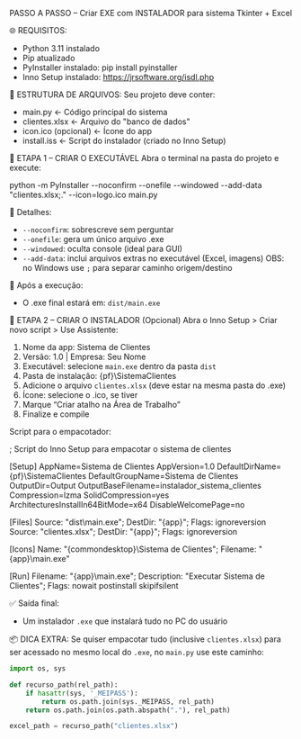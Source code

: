 PASSO A PASSO – Criar EXE com INSTALADOR para sistema Tkinter + Excel

🌐 REQUISITOS:
- Python 3.11 instalado
- Pip atualizado
- PyInstaller instalado: pip install pyinstaller
- Inno Setup instalado: https://jrsoftware.org/isdl.php

📁 ESTRUTURA DE ARQUIVOS:
Seu projeto deve conter:
- main.py           ← Código principal do sistema
- clientes.xlsx     ← Arquivo do "banco de dados"
- icon.ico (opcional) ← Ícone do app
- install.iss       ← Script do instalador (criado no Inno Setup)

🚀 ETAPA 1 – CRIAR O EXECUTÁVEL
Abra o terminal na pasta do projeto e execute:

python -m PyInstaller --noconfirm --onefile --windowed --add-data "clientes.xlsx;." --icon=logo.ico main.py

📝 Detalhes:
- `--noconfirm`: sobrescreve sem perguntar
- `--onefile`: gera um único arquivo .exe
- `--windowed`: oculta console (ideal para GUI)
- `--add-data`: inclui arquivos extras no executável (Excel, imagens)
  OBS: no Windows use `;` para separar caminho origem/destino

📂 Após a execução:
- O .exe final estará em: `dist/main.exe`

🔧 ETAPA 2 – CRIAR O INSTALADOR (Opcional)
Abra o Inno Setup > Criar novo script > Use Assistente:

1. Nome da app: Sistema de Clientes
2. Versão: 1.0 | Empresa: Seu Nome
3. Executável: selecione `main.exe` dentro da pasta `dist`
4. Pasta de instalação: {pf}\SistemaClientes
5. Adicione o arquivo `clientes.xlsx` (deve estar na mesma pasta do .exe)
6. Ícone: selecione o .ico, se tiver
7. Marque “Criar atalho na Área de Trabalho”
8. Finalize e compile

Script para o empacotador:

; Script do Inno Setup para empacotar o sistema de clientes

[Setup]
AppName=Sistema de Clientes
AppVersion=1.0
DefaultDirName={pf}\SistemaClientes
DefaultGroupName=Sistema de Clientes
OutputDir=Output
OutputBaseFilename=instalador_sistema_clientes
Compression=lzma
SolidCompression=yes
ArchitecturesInstallIn64BitMode=x64
DisableWelcomePage=no

[Files]
Source: "dist\main.exe"; DestDir: "{app}"; Flags: ignoreversion
Source: "clientes.xlsx"; DestDir: "{app}"; Flags: ignoreversion

[Icons]
Name: "{commondesktop}\Sistema de Clientes"; Filename: "{app}\main.exe"

[Run]
Filename: "{app}\main.exe"; Description: "Executar Sistema de Clientes"; Flags: nowait postinstall skipifsilent


✅ Saída final:
- Um instalador `.exe` que instalará tudo no PC do usuário

📦 DICA EXTRA:
Se quiser empacotar tudo (inclusive `clientes.xlsx`) para ser acessado no mesmo local do `.exe`, no `main.py` use este caminho:

```python
import os, sys

def recurso_path(rel_path):
    if hasattr(sys, '_MEIPASS'):
        return os.path.join(sys._MEIPASS, rel_path)
    return os.path.join(os.path.abspath("."), rel_path)

excel_path = recurso_path("clientes.xlsx")
